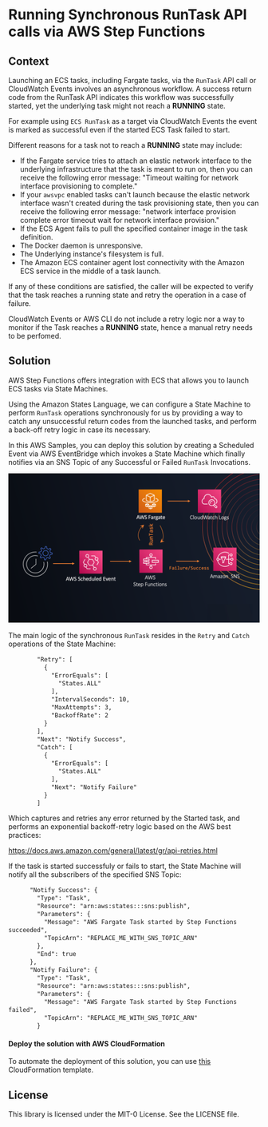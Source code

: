 # Running Synchronous RunTask API calls via AWS Step Functions

## Context

Launching an ECS tasks, including Fargate tasks, via the `RunTask` API call or CloudWatch Events involves an asynchronous workflow. A success return code from the RunTask API indicates this workflow was successfully started, yet the underlying task might not reach a **RUNNING** state.

For example using `ECS RunTask` as a target via CloudWatch Events the event is marked as successful even if the started ECS Task failed to start.

Different reasons for a task not to reach a **RUNNING** state may include:

* If the Fargate service tries to attach an elastic network interface to the underlying infrastructure that the task is meant to run on, then you can receive the following error message: "Timeout waiting for network interface provisioning to complete."
* If your `awsvpc` enabled tasks can't launch because the elastic network interface wasn't created during the task provisioning state, then you can receive the following error message: "network interface provision complete error timeout wait for network interface provision."
* If the ECS Agent fails to pull the specified container image in the task definition.
* The Docker daemon is unresponsive.
* The Underlying instance's filesystem is full.
* The Amazon ECS container agent lost connectivity with the Amazon ECS service in the middle of a task launch.
    
If any of these conditions are satisfied, the caller will be expected to verify that the task reaches a running state and retry the operation in a case of failure. 

CloudWatch Events or AWS CLI do not include a retry logic nor a way to monitor if the Task reaches a **RUNNING** state, hence a manual retry needs to be perfomed.

## Solution

AWS Step Functions offers integration with ECS that allows you to launch ECS tasks via State Machines. 

Using the Amazon States Language, we can configure a State Machine to perform `RunTask` operations synchronously for us by providing a way to catch any unsuccessful return codes from the launched tasks, and perform a back-off retry logic in case its necessary.

In this AWS Samples, you can deploy this solution by creating a Scheduled Event via AWS EventBridge which invokes a State Machine which finally notifies via an SNS Topic of any Successful or Failed `RunTask` Invocations.

![Diagram](images/FlowChart.png)

The main logic of the synchronous `RunTask` resides in the `Retry` and `Catch` operations of the State Machine:

```
        "Retry": [
          {
            "ErrorEquals": [
              "States.ALL"
            ],
            "IntervalSeconds": 10,
            "MaxAttempts": 3,
            "BackoffRate": 2
          }
        ],
        "Next": "Notify Success",
        "Catch": [
          {
            "ErrorEquals": [
              "States.ALL"
            ],
            "Next": "Notify Failure"
          }
        ]
```

Which captures and retries any error returned by the Started task, and performs an exponential backoff-retry logic based on the AWS best practices:

https://docs.aws.amazon.com/general/latest/gr/api-retries.html

If the task is started successfuly or fails to start, the State Machine will notify all the subscribers of the specified SNS Topic:

```
      "Notify Success": {
        "Type": "Task",
        "Resource": "arn:aws:states:::sns:publish",
        "Parameters": {
          "Message": "AWS Fargate Task started by Step Functions succeeded",
          "TopicArn": "REPLACE_ME_WITH_SNS_TOPIC_ARN"
        },
        "End": true
      },
      "Notify Failure": {
        "Type": "Task",
        "Resource": "arn:aws:states:::sns:publish",
        "Parameters": {
          "Message": "AWS Fargate Task started by Step Functions failed",
          "TopicArn": "REPLACE_ME_WITH_SNS_TOPIC_ARN"
        }
```


#### Deploy the solution with AWS CloudFormation

To automate the deployment of this solution, you can use [this](cfn-template.yml) CloudFormation template.

## License

This library is licensed under the MIT-0 License. See the LICENSE file.










